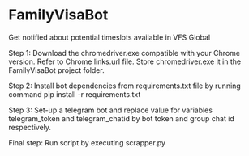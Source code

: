 # FamilyVisaBot
Get notified about potential timeslots available in VFS Global

Step 1: Download the chromedriver.exe compatible with your Chrome version. Refer to Chrome links.url file. Store chromedriver.exe it in the FamilyVisaBot project folder.

Step 2: Install bot dependencies from requirements.txt file by running command pip install -r requirements.txt

Step 3: Set-up a telegram bot and replace value for variables telegram_token and telegram_chatid by bot token and group chat id respectively.

Final step: Run script by executing scrapper.py
